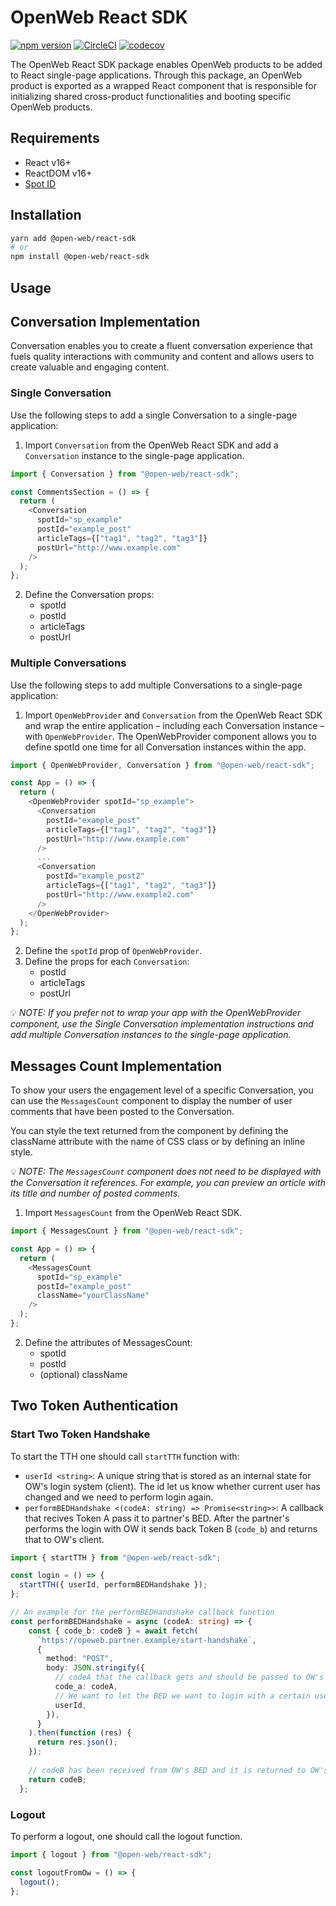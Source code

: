 # OpenWeb React SDK

[![npm version](https://badge.fury.io/js/@open-web%2Freact-sdk.svg)](https://badge.fury.io/js/@open-web%2Freact-sdk)
[![CircleCI](https://circleci.com/gh/SpotIM/react-sdk/tree/main.svg?style=svg&circle-token=a7774f8ac064b67762ff264ae953e80e50bd4780)](https://circleci.com/gh/SpotIM/react-sdk/tree/main)
[![codecov](https://codecov.io/gh/SpotIM/react-sdk/branch/main/graph/badge.svg?token=WjfflSn6L5)](https://codecov.io/gh/SpotIM/react-sdk)

The OpenWeb React SDK package enables OpenWeb products to be added to React single-page applications. Through this package, an OpenWeb product is exported as a wrapped React component that is responsible for initializing shared cross-product functionalities and booting specific OpenWeb products.

## Requirements

- React v16+
- ReactDOM v16+
- [Spot ID](https://developers.openweb.com/docs/launcher-code#spot-id)

## Installation

```bash
yarn add @open-web/react-sdk
# or
npm install @open-web/react-sdk
```

## Usage

## Conversation Implementation

Conversation enables you to create a fluent conversation experience that fuels quality interactions with community and content and allows users to create valuable and engaging content.

### Single Conversation

Use the following steps to add a single Conversation to a single-page application:

1. Import `Conversation` from the OpenWeb React SDK and add a `Conversation` instance to the single-page application.

```typescript
import { Conversation } from "@open-web/react-sdk";

const CommentsSection = () => {
  return (
    <Conversation
      spotId="sp_example"
      postId="example_post"
      articleTags={["tag1", "tag2", "tag3"]}
      postUrl="http://www.example.com"
    />
  );
};
```

2. Define the Conversation props:
   - spotId
   - postId
   - articleTags
   - postUrl

### Multiple Conversations

Use the following steps to add multiple Conversations to a single-page application:

1. Import `OpenWebProvider` and `Conversation` from the OpenWeb React SDK and wrap the entire application – including each Conversation instance – with `OpenWebProvider`.
   The OpenWebProvider component allows you to define spotId one time for all Conversation instances within the app.

```typescript
import { OpenWebProvider, Conversation } from "@open-web/react-sdk";

const App = () => {
  return (
    <OpenWebProvider spotId="sp_example">
      <Conversation
        postId="example_post"
        articleTags={["tag1", "tag2", "tag3"]}
        postUrl="http://www.example.com"
      />
      ...
      <Conversation
        postId="example_post2"
        articleTags={["tag1", "tag2", "tag3"]}
        postUrl="http://www.example2.com"
      />
    </OpenWebProvider>
  );
};
```

2. Define the `spotId` prop of `OpenWebProvider`.
3. Define the props for each `Conversation`:
   - postId
   - articleTags
   - postUrl

💡 _NOTE: If you prefer not to wrap your app with the OpenWebProvider component, use the Single Conversation implementation instructions and add multiple Conversation instances to the single-page application._

## Messages Count Implementation

To show your users the engagement level of a specific Conversation, you can use the `MessagesCount` component to display the number of user comments that have been posted to the Conversation.

You can style the text returned from the component by defining the className attribute with the name of CSS class or by defining an inline style.

💡 _NOTE: The `MessagesCount` component does not need to be displayed with the Conversation it references. For example, you can preview an article with its title and number of posted comments._

1. Import `MessagesCount` from the OpenWeb React SDK.

```typescript
import { MessagesCount } from "@open-web/react-sdk";

const App = () => {
  return (
    <MessagesCount
      spotId="sp_example"
      postId="example_post"
      className="yourClassName"
    />
  );
};
```

2. Define the attributes of MessagesCount:
   - spotId
   - postId
   - (optional) className

## Two Token Authentication

### Start Two Token Handshake

To start the TTH one should call `startTTH` function with:

- `userId <string>`: A unique string that is stored as an internal state for OW's login system (client). The id let us know whether current user has changed and we need to perform login again.
- `performBEDHandshake <(codeA: string) => Promise<string>>`: A callback that recives Token A pass it to partner's BED. After the partner's performs the login with OW it sends back Token B (`code_b`) and returns that to OW's client.

```typescript
import { startTTH } from "@open-web/react-sdk";

const login = () => {
  startTTH({ userId, performBEDHandshake });
};

// An example for the performBEDHandshake callback function
const performBEDHandshake = async (codeA: string) => {
    const { code_b: codeB } = await fetch(
      `https://opeweb.partner.example/start-handshake`,
      {
        method: "POST",
        body: JSON.stringify({
          // codeA that the callback gets and should be passed to OW's BED
          code_a: codeA,
          // We want to let the BED we want to login with a certain user - that is, the user we should do the BED handshake with OW.
          userId,
        }),
      }
    ).then(function (res) {
      return res.json();
    });
    
    // codeB has been received from OW's BED and it is returned to OW's client to complete the handshake.
    return codeB;
  };
```

### Logout

To perform a logout, one should call the logout function.

```typescript
import { logout } from "@open-web/react-sdk";

const logoutFromOw = () => {
  logout();
};
```

